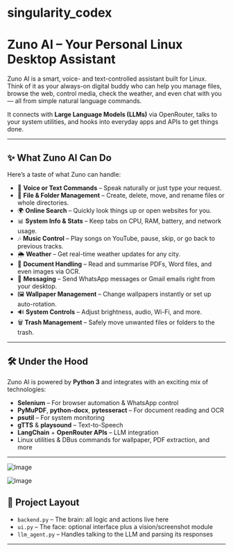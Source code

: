 # singularity_codex

# Zuno AI – Your Personal Linux Desktop Assistant

Zuno AI is a smart, voice- and text-controlled assistant built for Linux.  
Think of it as your always-on digital buddy who can help you manage files, browse the web, control media, check the weather, and even chat with you — all from simple natural language commands.

It connects with **Large Language Models (LLMs)** via OpenRouter, talks to your system utilities, and hooks into everyday apps and APIs to get things done.

---

## ✨ What Zuno AI Can Do

Here’s a taste of what Zuno can handle:

- 🎤 **Voice or Text Commands** – Speak naturally or just type your request.
- 📂 **File & Folder Management** – Create, delete, move, and rename files or whole directories.
- 🌍 **Online Search** – Quickly look things up or open websites for you.
- 📊 **System Info & Stats** – Keep tabs on CPU, RAM, battery, and network usage.
- 🎶 **Music Control** – Play songs on YouTube, pause, skip, or go back to previous tracks.
- 🌦 **Weather** – Get real-time weather updates for any city.
- 📄 **Document Handling** – Read and summarise PDFs, Word files, and even images via OCR.
- 💬 **Messaging** – Send WhatsApp messages or Gmail emails right from your desktop.
- 🖼 **Wallpaper Management** – Change wallpapers instantly or set up auto-rotation.
- 🔊 **System Controls** – Adjust brightness, audio, Wi-Fi, and more.
- 🗑 **Trash Management** – Safely move unwanted files or folders to the trash.

---

## 🛠 Under the Hood

Zuno AI is powered by **Python 3** and integrates with an exciting mix of technologies:

- **Selenium** – For browser automation & WhatsApp control
- **PyMuPDF**, **python-docx**, **pytesseract** – For document reading and OCR
- **psutil** – For system monitoring
- **gTTS** & **playsound** – Text-to-Speech
- **LangChain** + **OpenRouter APIs** – LLM integration
- Linux utilities & DBus commands for wallpaper, PDF extraction, and more

---

![Image](https://github.com/user-attachments/assets/bf0af5d6-413f-4482-ae87-f6a2c1e4a6d7)

![Image](https://github.com/user-attachments/assets/fa6da40e-3b16-488b-af14-daa35f1ba716)

## 📂 Project Layout

- `backend.py` – The brain: all logic and actions live here  
- `ui.py` – The face: optional interface plus a vision/screenshot module  
- `llm_agent.py` – Handles talking to the LLM and parsing its responses  

---
